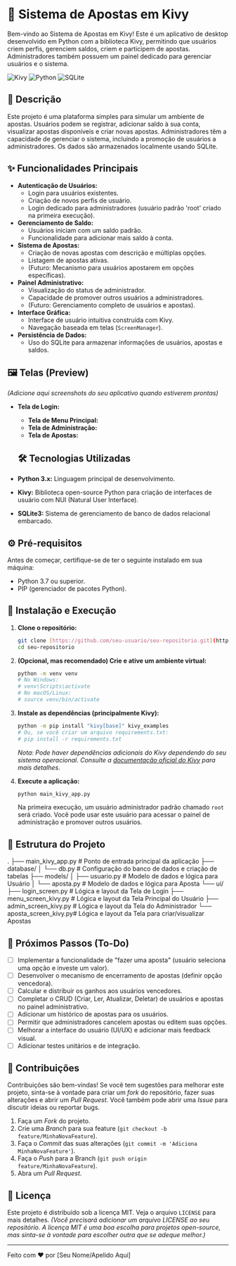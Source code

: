 # 🎲 Sistema de Apostas em Kivy

Bem-vindo ao Sistema de Apostas em Kivy! Este é um aplicativo de desktop desenvolvido em Python com a biblioteca Kivy, permitindo que usuários criem perfis, gerenciem saldos, criem e participem de apostas. Administradores também possuem um painel dedicado para gerenciar usuários e o sistema.

![Kivy](https://img.shields.io/badge/Kivy-Python%20GUI-informational?style=flat&logo=kivy&logoColor=white&color=black)
![Python](https://img.shields.io/badge/Python-3.x-blue?style=flat&logo=python&logoColor=white)
![SQLite](https://img.shields.io/badge/SQLite-SQL%20Database-blue?style=flat&logo=sqlite&logoColor=white)
## 📝 Descrição

Este projeto é uma plataforma simples para simular um ambiente de apostas. Usuários podem se registrar, adicionar saldo à sua conta, visualizar apostas disponíveis e criar novas apostas. Administradores têm a capacidade de gerenciar o sistema, incluindo a promoção de usuários a administradores. Os dados são armazenados localmente usando SQLite.

## ✨ Funcionalidades Principais

* **Autenticação de Usuários:**
    * Login para usuários existentes.
    * Criação de novos perfis de usuário.
    * Login dedicado para administradores (usuário padrão 'root' criado na primeira execução).
* **Gerenciamento de Saldo:**
    * Usuários iniciam com um saldo padrão.
    * Funcionalidade para adicionar mais saldo à conta.
* **Sistema de Apostas:**
    * Criação de novas apostas com descrição e múltiplas opções.
    * Listagem de apostas ativas.
    * (Futuro: Mecanismo para usuários apostarem em opções específicas).
* **Painel Administrativo:**
    * Visualização do status de administrador.
    * Capacidade de promover outros usuários a administradores.
    * (Futuro: Gerenciamento completo de usuários e apostas).
* **Interface Gráfica:**
    * Interface de usuário intuitiva construída com Kivy.
    * Navegação baseada em telas (`ScreenManager`).
* **Persistência de Dados:**
    * Uso do SQLite para armazenar informações de usuários, apostas e saldos.

## 🖼️ Telas (Preview)

_(Adicione aqui screenshots do seu aplicativo quando estiverem prontas)_

* **Tela de Login:**
    * **Tela de Menu Principal:**
    * **Tela de Administração:**
    * **Tela de Apostas:**
    ## 🛠️ Tecnologias Utilizadas

* **Python 3.x:** Linguagem principal de desenvolvimento.
* **Kivy:** Biblioteca open-source Python para criação de interfaces de usuário com NUI (Natural User Interface).
* **SQLite3:** Sistema de gerenciamento de banco de dados relacional embarcado.

## ⚙️ Pré-requisitos

Antes de começar, certifique-se de ter o seguinte instalado em sua máquina:

* Python 3.7 ou superior.
* PIP (gerenciador de pacotes Python).

## 🚀 Instalação e Execução

1.  **Clone o repositório:**
    ```bash
    git clone [https://github.com/seu-usuario/seu-repositorio.git](https://github.com/seu-usuario/seu-repositorio.git)
    cd seu-repositorio
    ```

2.  **(Opcional, mas recomendado) Crie e ative um ambiente virtual:**
    ```bash
    python -m venv venv
    # No Windows:
    # venv\Scripts\activate
    # No macOS/Linux:
    # source venv/bin/activate
    ```

3.  **Instale as dependências (principalmente Kivy):**
    ```bash
    python -m pip install "kivy[base]" kivy_examples
    # Ou, se você criar um arquivo requirements.txt:
    # pip install -r requirements.txt
    ```
    *Nota: Pode haver dependências adicionais do Kivy dependendo do seu sistema operacional. Consulte a [documentação oficial do Kivy](https://kivy.org/doc/stable/gettingstarted/installation.html) para mais detalhes.*

4.  **Execute a aplicação:**
    ```bash
    python main_kivy_app.py
    ```
    Na primeira execução, um usuário administrador padrão chamado `root` será criado. Você pode usar este usuário para acessar o painel de administração e promover outros usuários.

## 📁 Estrutura do Projeto
.
├── main_kivy_app.py     # Ponto de entrada principal da aplicação
├── database/
│   └── db.py            # Configuração do banco de dados e criação de tabelas
├── models/
│   ├── usuario.py       # Modelo de dados e lógica para Usuário
│   └── aposta.py        # Modelo de dados e lógica para Aposta
└── ui/
├── login_screen.py      # Lógica e layout da Tela de Login
├── menu_screen_kivy.py  # Lógica e layout da Tela Principal do Usuário
├── admin_screen_kivy.py # Lógica e layout da Tela do Administrador
└── aposta_screen_kivy.py# Lógica e layout da Tela para criar/visualizar Apostas

## 🎯 Próximos Passos (To-Do)

* [ ] Implementar a funcionalidade de "fazer uma aposta" (usuário seleciona uma opção e investe um valor).
* [ ] Desenvolver o mecanismo de encerramento de apostas (definir opção vencedora).
* [ ] Calcular e distribuir os ganhos aos usuários vencedores.
* [ ] Completar o CRUD (Criar, Ler, Atualizar, Deletar) de usuários e apostas no painel administrativo.
* [ ] Adicionar um histórico de apostas para os usuários.
* [ ] Permitir que administradores cancelem apostas ou editem suas opções.
* [ ] Melhorar a interface do usuário (UI/UX) e adicionar mais feedback visual.
* [ ] Adicionar testes unitários e de integração.

## 🤝 Contribuições

Contribuições são bem-vindas! Se você tem sugestões para melhorar este projeto, sinta-se à vontade para criar um _fork_ do repositório, fazer suas alterações e abrir um _Pull Request_. Você também pode abrir uma _Issue_ para discutir ideias ou reportar bugs.

1.  Faça um _Fork_ do projeto.
2.  Crie uma _Branch_ para sua feature (`git checkout -b feature/MinhaNovaFeature`).
3.  Faça o _Commit_ das suas alterações (`git commit -m 'Adiciona MinhaNovaFeature'`).
4.  Faça o _Push_ para a Branch (`git push origin feature/MinhaNovaFeature`).
5.  Abra um _Pull Request_.

## 📄 Licença

Este projeto é distribuído sob a licença MIT. Veja o arquivo `LICENSE` para mais detalhes.
*(Você precisará adicionar um arquivo LICENSE ao seu repositório. A licença MIT é uma boa escolha para projetos open-source, mas sinta-se à vontade para escolher outra que se adeque melhor.)*

---

Feito com ❤️ por [Seu Nome/Apelido Aqui]
